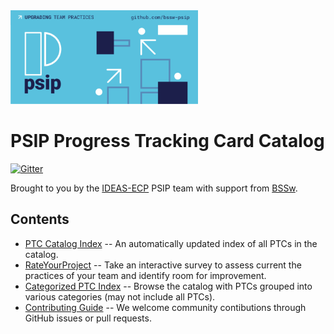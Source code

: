 
<img src="./assets/images/psip_logo.png" width="300">

# PSIP Progress Tracking Card Catalog

[![Gitter](https://badges.gitter.im/bssw-psip/community.svg)](https://gitter.im/bssw-psip/community?utm_source=badge&utm_medium=badge&utm_campaign=pr-badge)

Brought to you by the [IDEAS-ECP](https://ideas-productivity.org) PSIP team with support from [BSSw](https://bssw.io).

## Contents

- [PTC Catalog Index](catalog/README.md) -- An automatically updated index of all PTCs in the catalog.
- [RateYourProject](https://rateyourproject.org) -- Take an interactive survey to assess current the practices of your team and identify room for improvement.
- [Categorized PTC Index](pages/survey-ptcs.md) -- Browse the catalog with PTCs grouped into various categories (may not include all PTCs).
- [Contributing Guide](pages/CONTRIBUTING.md) -- We welcome community contibutions through GitHub issues or pull requests.
